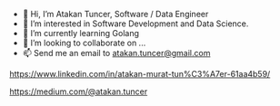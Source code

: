 - 👋 Hi, I’m Atakan Tuncer, Software / Data Engineer
- 👀 I’m interested in Software Development and Data Science. 
- 🌱 I’m currently learning Golang
- 💞️ I’m looking to collaborate on ...
- 📫 Send me an email to atakan.tuncer@gmail.com 

https://www.linkedin.com/in/atakan-murat-tun%C3%A7er-61aa4b59/

https://medium.com/@atakan.tuncer

<!---
atakkant/atakkant is a ✨ special ✨ repository because its `README.md` (this file) appears on your GitHub profile.
You can click the Preview link to take a look at your changes.
--->
